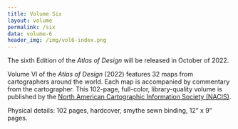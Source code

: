 ```yaml
---
title: Volume Six
layout: volume
permalink: /six
data: volume-6
header_img: /img/vol6-index.png
---
```


The sixth Edition of the *Atlas of Design* will be released in October of 2022. 

Volume VI of the *Atlas of Design* (2022) features 32 maps from cartographers around the world. Each map is accompanied by commentary from the cartographer. This 102-page, full-color, library-quality volume is published by the [North American Cartographic Information Society (NACIS)](http://nacis.org).

Physical details: 102 pages, hardcover, smythe sewn binding, 12” x 9” pages.
